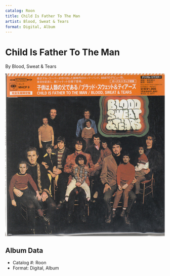 ```yaml
---
catalog: Roon
title: Child Is Father To The Man
artist: Blood, Sweat & Tears
format: Digital, Album
---
```


# Child Is Father To The Man

By Blood, Sweat & Tears

![](../../assets/albumcovers/Blood__Sweat_and_Tears-Child_Is_Father_To_The_Man.png)

## Album Data

- Catalog #: Roon
- Format: Digital, Album

